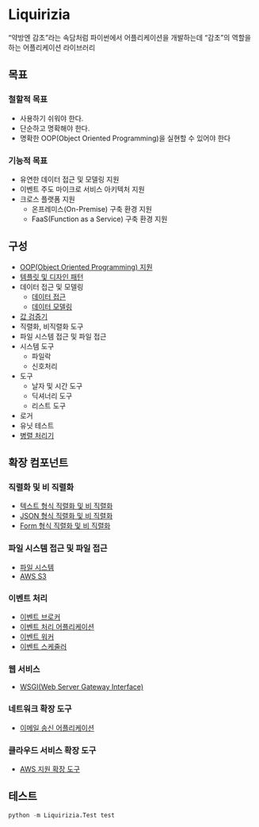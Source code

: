 # Liquirizia

“약방엔 감초”라는 속담처럼 파이썬에서 어플리케이션을 개발하는데 “감초”의 역할을 하는 어플리케이션 라이브러리

## 목표

### 철할적 목표

* 사용하기 쉬워야 한다.
* 단순하고 명확해야 한다.
* 명확한 OOP(Object Oriented Programming)을 실현할 수 있어야 한다

### 기능적 목표

* 유연한 데이터 접근 및 모델링 지원
* 이벤트 주도 마이크로 서비스 아키텍처 지원
* 크로스 플랫폼 지원
  * 온프레미스(On-Premise) 구축 환경 지원
  * FaaS(Function as a Service) 구축 환경 지원
  
## 구성

* [OOP(Object Oriented Programming) 지원](docs/OOP.md)
* [템플릿 및 디자인 패턴](docs/DesignPatterns.md)
* 데이터 접근 및 모델링
  * [데이터 접근](docs/DataAccessObject.md)
  * [데이터 모델링](docs/DataModel.md)
* [값 검증기](docs/Validation.md)
* 직렬화, 비직렬화 도구
* 파일 시스템 접근 및 파일 접근
* 시스템 도구
  * 파일락
  * 신호처리
* 도구
  * 날자 및 시간 도구
  * 딕셔너리 도구
  * 리스트 도구
* 로거
* 유닛 테스트
* [병렬 처리기](docs/Parallelizer.md)

## 확장 컴포넌트

### 직렬화 및 비 직렬화

* [텍스트 형식 직렬화 및 비 직렬화](https://github.com/yong5eon/Liquirizia.Serializer.Implements.Text)
* [JSON 형식 직렬화 및 비 직렬화](https://github.com/yong5eon/Liquirizia.Serializer.Implements.JavaScriptObjectNotation)
* [Form 형식 직렬화 및 비 직렬화](https://github.com/yong5eon/Liquirizia.Serializer.Implements.FormUrlEncoded)

### 파일 시스템 접근 및 파일 접근

* [파일 시스템](https://github.com/yong5eon/Liquirizia.FileSystemObject.Implements.FileSystem)
* [AWS S3](https://github.com/yong5eon/Liquirizia.FileSystemObject.Implements.AWS.S3)

### 이벤트 처리

* [이벤트 브로커](https://github.com/yong5eon/Liquirizia.EventBroker)
* [이벤트 처리 어플리케이션](https://github.com/yong5eon/Liquirizia.EventRunner)
* [이벤트 워커](https://github.com/yong5eon/Liquirizia.EventWorker)
* [이벤트 스케줄러](https://github.com/yong5eon/Liquirizia.EventScheduler)

### 웹 서비스

* [WSGI(Web Server Gateway Interface)](https://github.com/yong5eon/Liquirizia.WSGI)

### 네트워크 확장 도구

* [이메일 송신 어플리케이션](https://github.com/yong5eon/Liquirizia.Mailer)

### 클라우드 서비스 확장 도구

* [AWS 지원 확장 도구](https://github.com/yong5eon/Liquirizia.AWS)

## 테스트

```python
python -m Liquirizia.Test test
```
